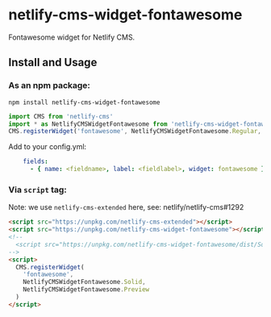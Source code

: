 # netlify-cms-widget-fontawesome
Fontawesome widget for Netlify CMS.

## Install and Usage

### As an npm package:

```shell
npm install netlify-cms-widget-fontawesome
```

```js
import CMS from 'netlify-cms'
import * as NetlifyCMSWidgetFontawesome from 'netlify-cms-widget-fontawesome'
CMS.registerWidget('fontawesome', NetlifyCMSWidgetFontawesome.Regular, NetlifyCMSWidgetFontawesome.Preview)
```
Add to your config.yml:
```yaml
    fields:
      - { name: <fieldname>, label: <fieldlabel>, widget: fontawesome }
```

### Via `script` tag:
Note: we use `netlify-cms-extended` here, see: netlify/netlify-cms#1292
```html
<script src="https://unpkg.com/netlify-cms-extended"></script>
<script src="https://unpkg.com/netlify-cms-widget-fontawesome"></script>
<!-- 
  <script src="https://unpkg.com/netlify-cms-widget-fontawesome/dist/Solid.js"></script> 
-->
<script>
  CMS.registerWidget(
    'fontawesome',
    NetlifyCMSWidgetFontawesome.Solid,
    NetlifyCMSWidgetFontawesome.Preview
  )
</script>
```
